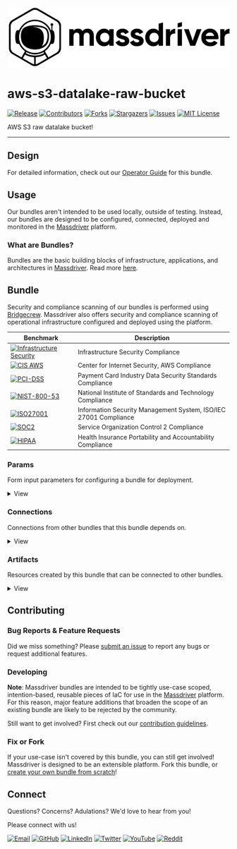 [![Massdriver][logo]][website]

# aws-s3-datalake-raw-bucket

[![Release][release_shield]][release_url]
[![Contributors][contributors_shield]][contributors_url]
[![Forks][forks_shield]][forks_url]
[![Stargazers][stars_shield]][stars_url]
[![Issues][issues_shield]][issues_url]
[![MIT License][license_shield]][license_url]

AWS S3 raw datalake bucket!

---

## Design

For detailed information, check out our [Operator Guide](operator.mdx) for this bundle.

## Usage

Our bundles aren't intended to be used locally, outside of testing. Instead, our bundles are designed to be configured, connected, deployed and monitored in the [Massdriver][website] platform.

### What are Bundles?

Bundles are the basic building blocks of infrastructure, applications, and architectures in [Massdriver][website]. Read more [here](https://docs.massdriver.cloud/concepts/bundles).

## Bundle

<!-- COMPLIANCE:START -->

Security and compliance scanning of our bundles is performed using [Bridgecrew](https://www.bridgecrew.cloud/). Massdriver also offers security and compliance scanning of operational infrastructure configured and deployed using the platform.

| Benchmark                                                                                                                                                                                                                                                       | Description                        |
| --------------------------------------------------------------------------------------------------------------------------------------------------------------------------------------------------------------------------------------------------------------- | ---------------------------------- |
| [![Infrastructure Security](https://www.bridgecrew.cloud/badges/github/massdriver-cloud/aws-s3-datalake-raw-bucket/general)](https://www.bridgecrew.cloud/link/badge?vcs=github&fullRepo=massdriver-cloud%2Faws-s3-datalake-raw-bucket&benchmark=INFRASTRUCTURE+SECURITY) | Infrastructure Security Compliance |
| [![CIS AWS](https://www.bridgecrew.cloud/badges/github/massdriver-cloud/aws-s3-datalake-raw-bucket/cis_aws>)](https://www.bridgecrew.cloud/link/badge?vcs=github&fullRepo=massdriver-cloud%2Faws-s3-datalake-raw-bucket&benchmark=CIS+AWS+V1.2) | Center for Internet Security, AWS Compliance |
| [![PCI-DSS](https://www.bridgecrew.cloud/badges/github/massdriver-cloud/aws-s3-datalake-raw-bucket/pci>)](https://www.bridgecrew.cloud/link/badge?vcs=github&fullRepo=massdriver-cloud%2Faws-s3-datalake-raw-bucket&benchmark=PCI-DSS+V3.2) | Payment Card Industry Data Security Standards Compliance |
| [![NIST-800-53](https://www.bridgecrew.cloud/badges/github/massdriver-cloud/aws-s3-datalake-raw-bucket/nist>)](https://www.bridgecrew.cloud/link/badge?vcs=github&fullRepo=massdriver-cloud%2Faws-s3-datalake-raw-bucket&benchmark=NIST-800-53) | National Institute of Standards and Technology Compliance |
| [![ISO27001](https://www.bridgecrew.cloud/badges/github/massdriver-cloud/aws-s3-datalake-raw-bucket/iso>)](https://www.bridgecrew.cloud/link/badge?vcs=github&fullRepo=massdriver-cloud%2Faws-s3-datalake-raw-bucket&benchmark=ISO27001) | Information Security Management System, ISO/IEC 27001 Compliance |
| [![SOC2](https://www.bridgecrew.cloud/badges/github/massdriver-cloud/aws-s3-datalake-raw-bucket/soc2>)](https://www.bridgecrew.cloud/link/badge?vcs=github&fullRepo=massdriver-cloud%2Faws-s3-datalake-raw-bucket&benchmark=SOC2)| Service Organization Control 2 Compliance |
| [![HIPAA](https://www.bridgecrew.cloud/badges/github/massdriver-cloud/aws-s3-datalake-raw-bucket/hipaa>)](https://www.bridgecrew.cloud/link/badge?vcs=github&fullRepo=massdriver-cloud%2Faws-s3-datalake-raw-bucket&benchmark=HIPAA) | Health Insurance Portability and Accountability Compliance |

<!-- COMPLIANCE:END -->

### Params

Form input parameters for configuring a bundle for deployment.

<details>
<summary>View</summary>

<!-- PARAMS:START -->
## Properties

- **`bucket`** *(object)*
  - **`lifecycle`** *(object)*
    - **`transfer_s3_glacier`** *(integer)*: Minimum: `1`. Maximum: `365`. Default: `60`.
    - **`transfer_s3_ia`** *(integer)*: Minimum: `1`. Maximum: `365`. Default: `30`.
  - **`region`** *(string)*: AWS Region to provision in.

    Examples:
    ```json
    "us-west-2"
    ```

<!-- PARAMS:END -->

</details>

### Connections

Connections from other bundles that this bundle depends on.

<details>
<summary>View</summary>

<!-- CONNECTIONS:START -->
## Properties

- **`aws_authentication`** *(object)*: . Cannot contain additional properties.
  - **`data`** *(object)*
    - **`arn`** *(string)*: Amazon Resource Name.

      Examples:
      ```json
      "arn:aws:rds::ACCOUNT_NUMBER:db/prod"
      ```

      ```json
      "arn:aws:ec2::ACCOUNT_NUMBER:vpc/vpc-foo"
      ```

    - **`external_id`** *(string)*: An external ID is a piece of data that can be passed to the AssumeRole API of the Security Token Service (STS). You can then use the external ID in the condition element in a role's trust policy, allowing the role to be assumed only when a certain value is present in the external ID.
  - **`specs`** *(object)*
    - **`aws`** *(object)*: .
      - **`region`** *(string)*: AWS Region to provision in.

        Examples:
        ```json
        "us-west-2"
        ```

<!-- CONNECTIONS:END -->

</details>

### Artifacts

Resources created by this bundle that can be connected to other bundles.

<details>
<summary>View</summary>

<!-- ARTIFACTS:START -->
## Properties

- **`bucket`** *(object)*: Cannot contain additional properties.
  - **`data`** *(object)*
    - **`infrastructure`** *(object)*
      - **`arn`** *(string)*: Amazon Resource Name.

        Examples:
        ```json
        "arn:aws:rds::ACCOUNT_NUMBER:db/prod"
        ```

        ```json
        "arn:aws:ec2::ACCOUNT_NUMBER:vpc/vpc-foo"
        ```

    - **`security`** *(object)*: Informs downstream services of network and/or IAM policies. Cannot contain additional properties.
      - **`iam`** *(object)*: IAM Policies. Cannot contain additional properties.
        - **`^[a-z-/]+$`** *(object)*
          - **`policy_arn`** *(string)*: AWS IAM policy ARN.

            Examples:
            ```json
            "arn:aws:rds::ACCOUNT_NUMBER:db/prod"
            ```

            ```json
            "arn:aws:ec2::ACCOUNT_NUMBER:vpc/vpc-foo"
            ```

      - **`identity`** *(object)*: For instances where IAM policies must be attached to a role attached to an AWS resource, for instance AWS Eventbridge to Firehose, this attribute should be used to allow the downstream to attach it's policies (Firehose) directly to the IAM role created by the upstream (Eventbridge). It is important to remember that connections in massdriver are one way, this scheme perserves the dependency relationship while allowing bundles to control the lifecycles of resources under it's management. Cannot contain additional properties.
        - **`role_arn`** *(string)*: ARN for this resources IAM Role.

          Examples:
          ```json
          "arn:aws:rds::ACCOUNT_NUMBER:db/prod"
          ```

          ```json
          "arn:aws:ec2::ACCOUNT_NUMBER:vpc/vpc-foo"
          ```

      - **`network`** *(object)*: AWS security group rules to inform downstream services of ports to open for communication. Cannot contain additional properties.
        - **`^[a-z-]+$`** *(object)*
          - **`arn`** *(string)*: Amazon Resource Name.

            Examples:
            ```json
            "arn:aws:rds::ACCOUNT_NUMBER:db/prod"
            ```

            ```json
            "arn:aws:ec2::ACCOUNT_NUMBER:vpc/vpc-foo"
            ```

          - **`port`** *(integer)*: Port number. Minimum: `0`. Maximum: `65535`.
          - **`protocol`** *(string)*: Must be one of: `['tcp', 'udp']`.
  - **`specs`** *(object)*
    - **`aws`** *(object)*: .
      - **`region`** *(string)*: AWS Region to provision in.

        Examples:
        ```json
        "us-west-2"
        ```

<!-- ARTIFACTS:END -->

</details>

## Contributing

<!-- CONTRIBUTING:START -->

### Bug Reports & Feature Requests

Did we miss something? Please [submit an issue](https://github.com/massdriver-cloud/aws-s3-datalake-raw-bucket/issues>) to report any bugs or request additional features.

### Developing

**Note**: Massdriver bundles are intended to be tightly use-case scoped, intention-based, reusable pieces of IaC for use in the [Massdriver][website] platform. For this reason, major feature additions that broaden the scope of an existing bundle are likely to be rejected by the community.

Still want to get involved? First check out our [contribution guidelines](https://docs.massdriver.cloud/bundles/contributing).

### Fix or Fork

If your use-case isn't covered by this bundle, you can still get involved! Massdriver is designed to be an extensible platform. Fork this bundle, or [create your own bundle from scratch](https://docs.massdriver.cloud/bundles/development)!

<!-- CONTRIBUTING:END -->

## Connect

<!-- CONNECT:START -->

Questions? Concerns? Adulations? We'd love to hear from you!

Please connect with us!

[![Email][email_shield]][email_url]
[![GitHub][github_shield]][github_url]
[![LinkedIn][linkedin_shield]][linkedin_url]
[![Twitter][twitter_shield]][twitter_url]
[![YouTube][youtube_shield]][youtube_url]
[![Reddit][reddit_shield]][reddit_url]


<!-- markdownlint-disable -->

[logo]: https://raw.githubusercontent.com/massdriver-cloud/docs/main/static/img/logo-with-logotype-horizontal-400x110.svg

[docs]: https://docs.massdriver.cloud?utm_source=aws-s3-datalake-raw-bucket&utm_medium=aws-s3-datalake-raw-bucket&utm_campaign=aws-s3-datalake-raw-bucket&utm_content=aws-s3-datalake-raw-bucket
[website]: https://www.massdriver.cloud?utm_source=aws-s3-datalake-raw-bucket&utm_medium=aws-s3-datalake-raw-bucket&utm_campaign=aws-s3-datalake-raw-bucket&utm_content=aws-s3-datalake-raw-bucket
[github]: https://github.com/massdriver-cloud
[linkedin]: https://www.linkedin.com/company/massdriver/

[contributors_shield]: https://img.shields.io/github/contributors/massdriver-cloud/aws-s3-datalake-raw-bucket.svg?style=for-the-badge>
[contributors_url]: https://github.com/massdriver-cloud/aws-s3-datalake-raw-bucket/graphs/contributors>
[forks_shield]: https://img.shields.io/github/forks/massdriver-cloud/aws-s3-datalake-raw-bucket.svg?style=for-the-badge>
[forks_url]: https://github.com/massdriver-cloud/aws-s3-datalake-raw-bucket/network/members>
[stars_shield]: https://img.shields.io/github/stars/massdriver-cloud/aws-s3-datalake-raw-bucket.svg?style=for-the-badge>
[stars_url]: https://github.com/massdriver-cloud/aws-s3-datalake-raw-bucket/stargazers>
[issues_shield]: https://img.shields.io/github/issues/massdriver-cloud/aws-s3-datalake-raw-bucket.svg?style=for-the-badge>
[issues_url]: https://github.com/massdriver-cloud/aws-s3-datalake-raw-bucket/issues>
[release_url]: https://github.com/massdriver-cloud/aws-s3-datalake-raw-bucket/releases/latest>
[release_shield]: https://img.shields.io/github/release/massdriver-cloud/aws-s3-datalake-raw-bucket.svg?style=for-the-badge>
[license_shield]: https://img.shields.io/github/license/massdriver-cloud/aws-s3-datalake-raw-bucket.svg?style=for-the-badge>
[license_url]: https://github.com/massdriver-cloud/aws-s3-datalake-raw-bucket/blob/main/LICENSE>

[email_url]: mailto:support@massdriver.cloud
[email_shield]: https://img.shields.io/badge/email-Massdriver-black.svg?style=for-the-badge&logo=mail.ru&color=000000
[github_url]: mailto:support@massdriver.cloud
[github_shield]: https://img.shields.io/badge/follow-Github-black.svg?style=for-the-badge&logo=github&color=181717
[linkedin_url]: https://linkedin.com/in/massdriver-cloud
[linkedin_shield]: https://img.shields.io/badge/follow-LinkedIn-black.svg?style=for-the-badge&logo=linkedin&color=0A66C2
[twitter_url]: https://twitter.com/massdriver
[twitter_shield]: https://img.shields.io/badge/follow-Twitter-black.svg?style=for-the-badge&logo=twitter&color=1DA1F2
[youtube_url]: https://www.youtube.com/channel/UCfj8P7MJcdlem2DJpvymtaQ
[youtube_shield]: https://img.shields.io/badge/subscribe-Youtube-black.svg?style=for-the-badge&logo=youtube&color=FF0000
[reddit_url]: https://www.reddit.com/r/massdriver
[reddit_shield]: https://img.shields.io/badge/subscribe-Reddit-black.svg?style=for-the-badge&logo=reddit&color=FF4500

<!-- markdownlint-restore -->

<!-- CONNECT:END -->
